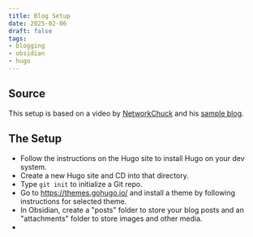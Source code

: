 ```yaml
---
title: Blog Setup
date: 2025-02-06
draft: false
tags:
- blogging
- obsidian
- hugo
---
```


## Source
This setup is based on a video by [NetworkChuck](https://youtu.be/dnE7c0ELEH8?si=1HhRV-9FNEUe5GBB) and his [sample blog](https://blog.networkchuck.com/posts/my-insane-blog-pipeline/).

## The Setup
- Follow the instructions on the Hugo site to install Hugo on your dev system.
- Create a new Hugo site and CD into that directory.
- Type ``git init`` to initialize a Git repo.
-  Go to https://themes.gohugo.io/ and install a theme by following instructions for selected theme.
- In Obsidian, create a "posts" folder to store your blog posts and an "attachments" folder to store images and other media.
- 

